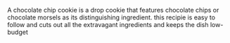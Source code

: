 A chocolate chip cookie is a drop cookie that features chocolate chips or chocolate morsels as its distinguishing ingredient.
this recipie is easy to follow and cuts out all the extravagant ingredients and keeps the dish low-budget